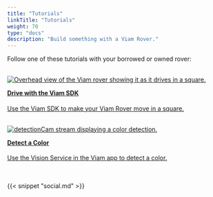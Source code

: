 ```yaml
---
title: "Tutorials"
linkTitle: "Tutorials"
weight: 70
type: "docs"
description: "Build something with a Viam Rover."
---
```


<div>
<p>Follow one of these tutorials with your borrowed or owned rover:</p>
</div>

<div class="container text-center td-max-width-on-larger-screens">
  <div class="row">
    <a href="../../tutorials/viam-rover/try-viam-sdk">
      <div class="col hover-card">
        <br />
        <img
          src="../../tutorials/img/try-viam-sdk/image1.gif"
          alt="Overhead view of the Viam rover showing it as it drives in a square."
        />
        <br />
        <h4 style="text-align: left; margin-left: 0px; margin-top: 1em">
          Drive with the Viam SDK
        </h4>
        <p style="text-align: left">
          Use the Viam SDK to make your Viam Rover move in a square.
        </p>
      </div>
    </a>
    <a href="../../tutorials/viam-rover/try-viam-color-detection">
      <div class="col hover-card">
        <br />
        <img
          src="../../tutorials/img/try-viam-color-detection/detectioncam-comp-stream.png"
          alt="detectionCam stream displaying a color detection."
        />
        <br />
        <h4 style="text-align: left; margin-left: 0px; margin-top: 1em">
          Detect a Color
        </h4>
        <p style="text-align: left">
          Use the Vision Service in the Viam app to detect a color.
        </p>
      </div>
    </a>
  </div>
</div>

<br>
<br>
{{< snippet "social.md" >}}
